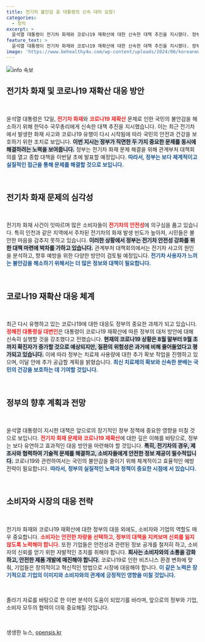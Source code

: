 ```yaml
---
title: 전기차 불안감 윤 대통령의 신속 대처 요청!
categories:
  - 정치
excerpt: >
  윤석열 대통령이 전기차 화재와 코로나19 재확산에 대한 신속한 대책 추진을 지시했다. 정부는 전기차 화재 종합 대책을 다음달 발표할 예정이며, 코로나19에 대한 치료제 수급도 빠르게 진행 중이다.
feature_text: >
  윤석열 대통령이 전기차 화재와 코로나19 재확산에 대한 신속한 대책 추진을 지시했다. 정부는 전기차 화재 종합 대책을 다음달 발표할 예정이며, 코로나19에 대한 치료제 수급도 빠르게 진행 중이다.
image: 'https://www.behealthy4u.com/wp-content/uploads/2024/06/koreanews.jpg'
---
```


<p><img src="https://www.behealthy4u.com/wp-content/uploads/2024/06/koreanews.jpg" alt="info 속보" /></p>

<h2 data-ke-size="size26">전기차 화재 및 코로나19 재확산 대응 방안</h2>

<p data-ke-size="size16">&nbsp;</p>

<p>윤석열 대통령은 12일, <b><span style="color: #ee2323;">전기차 화재</span></b>와 <b><span style="color: #ee2323;">코로나19 재확산</span></b> 문제로 인한 국민의 불안감을 해소하기 위해 한덕수 국무총리에게 신속한 대책 추진을 지시했습니다. 이는 최근 전기차에서 발생한 화재 사고와 코로나19 유행이 다시 시작됨에 따라 국민의 안전과 건강을 보호하기 위한 조치로 보입니다. <b><span style="background-color: #21538527;">이번 지시는 정부가 직면한 두 가지 중요한 문제를 동시에 해결하려는 노력을 보여줍니다.</span></b> 정부는 전기차 화재 문제 해결을 위해 관계부처 대책회의를 열고 종합 대책을 이번달 초에 발표할 예정입니다. <b><span style="color: #1a5490;">따라서, 정부는 보다 체계적이고 실질적인 접근을 통해 문제를 해결할 것으로 보입니다.</span></b></p>

<p data-ke-size="size16">&nbsp;</p>

<h2 data-ke-size="size26">전기차 화재 문제의 심각성</h2>

<p data-ke-size="size16">&nbsp;</p>

<p>전기차 화재 사건이 잇따르며 많은 소비자들이 <b><span style="color: #ee2323;">전기차의 안전성</span></b>에 의구심을 품고 있습니다. 특히 인천과 같은 지역에서 주차된 전기차의 화재 발생 빈도가 높아져, 시민들은 불안한 마음을 감추지 못하고 있습니다. <b><span style="background-color: #21538527;">이러한 상황에서 정부는 전기차 안전성 강화를 위한 대책 마련에 박차를 가하고 있습니다.</span></b> 관계부처 대책회의에서는 전기차 사고의 원인을 분석하고, 향후 예방을 위한 다양한 방안이 검토될 예정입니다. <b><span style="color: #1a5490;">전기차 사용자가 느끼는 불안감을 해소하기 위해서는 더 많은 정보와 대책이 필요합니다.</span></b></p>

<p data-ke-size="size16">&nbsp;</p>

<h2 data-ke-size="size26">코로나19 재확산 대응 체계</h2>

<p data-ke-size="size16">&nbsp;</p>

<p>최근 다시 유행하고 있는 코로나19에 대한 대응도 정부의 중요한 과제가 되고 있습니다. <b><span style="color: #ee2323;">정혜전 대통령실 대변인</span></b>은 대통령이 코로나19 재확산에 따른 정부의 대처 방안에 대해 신속히 실행할 것을 강조했다고 전했습니다. <b><span style="background-color: #21538527;">현재의 코로나19 상황은 8월 말부터 9월 초까지 확진자가 증가할 것으로 예상되지만, 질환의 위험성은 과거에 비해 줄어들었다고 평가되고 있습니다.</span></b> 이에 따라 정부는 치료제 사용량에 대한 추가 확보 작업을 진행하고 있으며, 이달 안에 추가 공급할 계획을 밝혔습니다. <b><span style="color: #1a5490;"> 최신 치료제의 확보와 신속한 분배는 국민의 건강을 보호하는 데 기여할 것입니다.</span></b></p>

<p data-ke-size="size16">&nbsp;</p>

<h2 data-ke-size="size26">정부의 향후 계획과 전망</h2>

<p data-ke-size="size16">&nbsp;</p>

<p>윤석열 대통령이 지시한 대책은 앞으로의 장기적인 정부 정책에 중요한 영향을 미칠 것으로 보입니다. <b><span style="color: #ee2323;">전기차 화재 문제와 코로나19 재확산</span></b>에 대한 깊은 이해를 바탕으로, 정부는 보다 유연하고 효과적인 대응 방안을 마련해야 할 것입니다. <b><span style="background-color: #21538527;">특히, 전기차의 경우, 제조사와 협력하여 기술적 문제를 해결하고, 소비자들에게 안전한 정보 제공이 필수적입니다.</span></b> 코로나19와 관련하여서는 국민의 불안감을 줄이기 위해 체계적이고 효율적인 예방 전략이 필요합니다. <b><span style="color: #1a5490;">따라서, 정부의 실질적인 노력과 정책이 중요한 시점에 서 있습니다.</span></b></p>

<p data-ke-size="size16">&nbsp;</p>

<h2 data-ke-size="size26">소비자와 시장의 대응 전략</h2>

<p data-ke-size="size16">&nbsp;</p>

<p>전기차 화재와 코로나19 재확산에 대한 정부의 대응 외에도, 소비자와 기업의 역할도 매우 중요합니다. <b><span style="color: #ee2323;">소비자는 안전한 차량을 선택하고, 정부의 대책을 지켜보며 신뢰를 잃지 않도록 노력해야 합니다.</span></b> 또한 기업들은 안전성과 관련된 정보 공개를 철저히 하고, 소비자의 신뢰를 얻기 위한 자발적인 조치를 취해야 합니다. <b><span style="background-color: #21538527;">회사는 소비자와의 소통을 강화하고, 안전한 제품 개발에 매진해야 합니다.</span></b> 코로나19로 인한 비즈니스 환경 변화에 맞춰, 기업들은 창의적이고 혁신적인 방법으로 시장에 대응해야 합니다. <b><span style="color: #1a5490;"> 이 같은 노력은 장기적으로 기업의 이미지와 소비자와의 관계에 긍정적인 영향을 미칠 것입니다.</span></b></p>

<p data-ke-size="size16">&nbsp;</p>

<p>졸라기 자료를 바탕으로 한 이번 분석이 도움이 되었기를 바라며, 앞으로의 정부와 기업, 소비자 모두의 협력이 더욱 중요해질 것입니다. <p data-ke-size="size16">&nbsp;</p></p>
생생한 뉴스, <a href="https://opensis.kr" rel="dofollow">opensis.kr</a>


